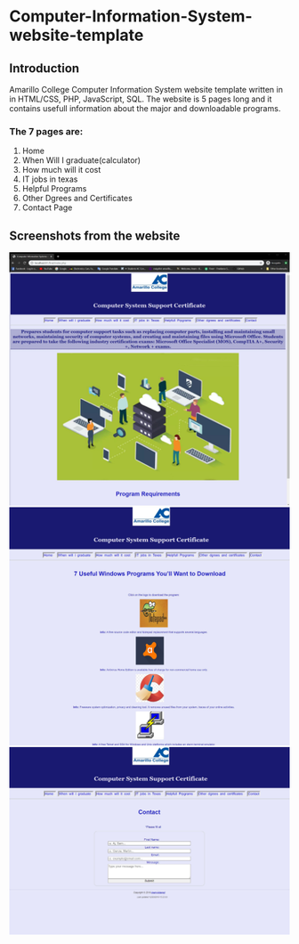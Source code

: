 # Computer-Information-System-website-template
## Introduction
Amarillo College Computer Information System website template written in in HTML/CSS, PHP, JavaScript, SQL.
The website is 5 pages long and it contains usefull information about the major and downloadable programs.
### The 7 pages are:
1. Home
2. When Will I graduate(calculator)
3. How much will it cost
4. IT jobs in texas
5. Helpful Programs
6. Other Dgrees and Certificates
7. Contact Page

## Screenshots from the website
![](https://github.com/Aldarraji/Computer-Information-System-website-template/blob/master/final/Screenshots/1.JPG)
![](https://github.com/Aldarraji/Computer-Information-System-website-template/blob/master/final/Screenshots/5.JPG)
![](https://github.com/Aldarraji/Computer-Information-System-website-template/blob/master/final/Screenshots/6.JPG)


